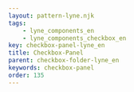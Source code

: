 ```yaml
---
layout: pattern-lyne.njk
tags: 
    - lyne_components_en
    - lyne_components_checkbox_en
key: checkbox-panel-lyne_en
title: Checkbox-Panel
parent: checkbox-folder-lyne_en
keywords: checkbox-panel
order: 135
---
```

